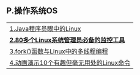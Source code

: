 <h2>P.操作系统OS</h2>

<table>
  <tr>
    <td><a href="https://github.com/judasn/Linux-Tutorial?hmsr=toutiao.io&amp;amp;utm_medium=toutiao.io&amp;amp;utm_source=toutiao.io">1.Java程序员眼中的Linux</a></td>
  </tr>
  <tr>
    <td><a href="http://www.smartcitychina.cn/QianYanJiShu/2016-05/7057.html"><strong>2.80多个Linux系统管理员必备的监控工具</strong></a></td>
  </tr>
  <tr>
    <td><a href="http://www.techug.com/linux-fork">3.fork()函数与Linux中的多线程编程</a></td>
  </tr>
  <tr>
    <td><a href="http://www.vaikan.com/10-funny-liunx-command/">4.动画演示10个有趣但毫无用处的Linux命令</a></td>
  </tr>
</table>
